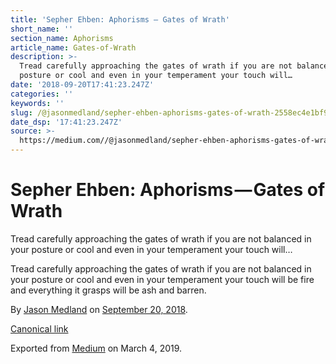 ```yaml
---
title: 'Sepher Ehben: Aphorisms — Gates of Wrath'
short_name: ''
section_name: Aphorisms
article_name: Gates-of-Wrath
description: >-
  Tread carefully approaching the gates of wrath if you are not balanced in your
  posture or cool and even in your temperament your touch will…
date: '2018-09-20T17:41:23.247Z'
categories: ''
keywords: ''
slug: /@jasonmedland/sepher-ehben-aphorisms-gates-of-wrath-2558ec4e1bf9
date_dsp: '17:41:23.247Z'
source: >-
  https://medium.com//@jasonmedland/sepher-ehben-aphorisms-gates-of-wrath-2558ec4e1bf9
---
```


# Sepher Ehben: Aphorisms — Gates of Wrath

Tread carefully approaching the gates of wrath if you are not balanced in your posture or cool and even in your temperament your touch will…

Tread carefully approaching the gates of wrath if you are not balanced in your posture or cool and even in your temperament your touch will be fire and everything it grasps will be ash and barren.

By [Jason Medland](https://medium.com/@jasonmedland) on [September 20, 2018](https://medium.com/p/2558ec4e1bf9).

[Canonical link](https://medium.com/@jasonmedland/sepher-ehben-aphorisms-gates-of-wrath-2558ec4e1bf9)

Exported from [Medium](https://medium.com) on March 4, 2019.